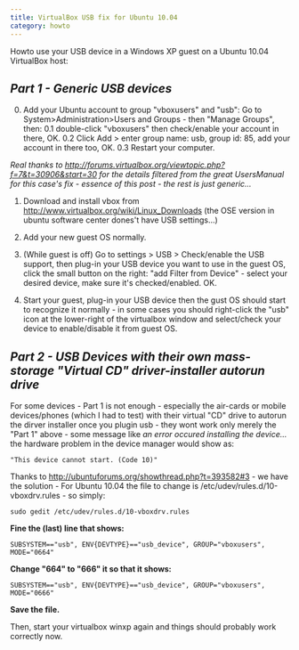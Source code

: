 ```yaml
---
title: VirtualBox USB fix for Ubuntu 10.04
category: howto
---
```


Howto use your USB device in a Windows XP guest on a Ubuntu 10.04 VirtualBox host:


*Part 1 - Generic USB devices*
------
0. Add your Ubuntu account to group "vboxusers" and "usb": Go to System>Administration>Users and Groups - then "Manage Groups", then:
   0.1 double-click "vboxusers" then check/enable your account in there, OK.
   0.2 Click Add > enter group name: usb, group id: 85, add your account in there too, OK.
   0.3 Restart your computer.

*Real thanks to <http://forums.virtualbox.org/viewtopic.php?f=7&t=30906&start=30> for the details filtered from the great UsersManual for this case's fix - essence of this post - the rest is just generic...*

1. Download and install vbox from <http://www.virtualbox.org/wiki/Linux_Downloads> (the OSE version in ubuntu software center dones't have USB settings...)

2. Add your new guest OS normally.

3. (While guest is off) Go to settings > USB > Check/enable the USB support, then plug-in your USB device you want to use in the guest OS, click the small button on the right: "add Filter from Device" - select your desired device, make sure it's checked/enabled. OK.

4. Start your guest, plug-in your USB device then the gust OS should start to recognize it normally - in some cases you should right-click the "usb" icon at the lower-right of the virtualbox window and select/check your device to enable/disable it from guest OS.   



*Part 2 - USB Devices with their own mass-storage "Virtual CD" driver-installer autorun drive*
------

For some devices - Part 1 is not enough - especially the air-cards or mobile devices/phones (which I had to test) with their virtual "CD" drive to autorun the dirver installer once you plugin usb - they wont work only merely the "Part 1" above - some message like *an error occured installing the device...* the hardware problem in the device manager would show as:

    "This device cannot start. (Code 10)"

Thanks to <http://ubuntuforums.org/showthread.php?t=393582#3> - we have the solution - For Ubuntu 10.04 the file to change is  /etc/udev/rules.d/10-vboxdrv.rules - so simply:

    sudo gedit /etc/udev/rules.d/10-vboxdrv.rules 

**Fine the (last) line that shows:**
  
    SUBSYSTEM=="usb", ENV{DEVTYPE}=="usb_device", GROUP="vboxusers", MODE="0664"

**Change "664" to "666" it so that it shows:**

    SUBSYSTEM=="usb", ENV{DEVTYPE}=="usb_device", GROUP="vboxusers", MODE="0666"

**Save the file.**

Then, start your virtualbox winxp again and things should probably work correctly now.






